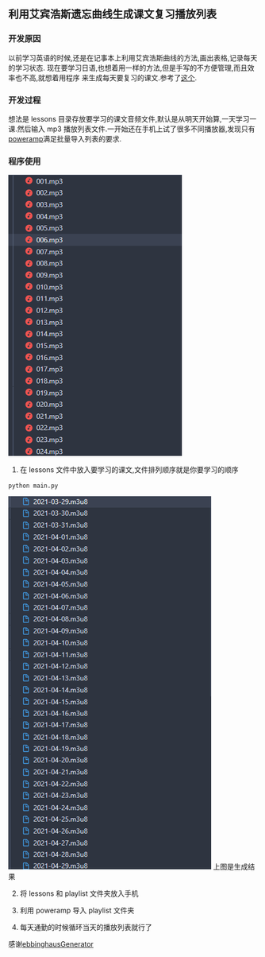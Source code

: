 ## 利用艾宾浩斯遗忘曲线生成课文复习播放列表

### 开发原因

以前学习英语的时候,还是在记事本上利用艾宾浩斯曲线的方法,画出表格,记录每天的学习状态.
现在要学习日语,也想着用一样的方法,但是手写的不方便管理,而且效率也不高,就想着用程序
来生成每天要复习的课文.参考了[这个](https://github.com/Nancyberry/ebbinghausGenerator).

### 开发过程

想法是 lessons 目录存放要学习的课文音频文件,默认是从明天开始算,一天学习一课.然后输入 mp3 播放列表文件.一开始还在手机上试了很多不同播放器,发现只有[poweramp](https://powerampapp.com/)满足批量导入列表的要求.

### 程序使用

![输入](./img/lessons.png)

1. 在 lessons 文件中放入要学习的课文,文件排列顺序就是你要学习的顺序

```shell
python main.py
```

![输出](./img/playlist.png)
上图是生成结果

2. 将 lessons 和 playlist 文件夹放入手机

3. 利用 poweramp 导入 playlist 文件夹

4. 每天通勤的时候循环当天的播放列表就行了

感谢[ebbinghausGenerator](https://github.com/Nancyberry/ebbinghausGenerator)
